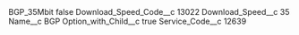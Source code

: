 <?xml version="1.0" encoding="UTF-8"?>
<CustomMetadata xmlns="http://soap.sforce.com/2006/04/metadata" xmlns:xsi="http://www.w3.org/2001/XMLSchema-instance" xmlns:xsd="http://www.w3.org/2001/XMLSchema">
    <label>BGP_35Mbit</label>
    <protected>false</protected>
    <values>
        <field>Download_Speed_Code__c</field>
        <value xsi:type="xsd:string">13022</value>
    </values>
    <values>
        <field>Download_Speed__c</field>
        <value xsi:type="xsd:string">35</value>
    </values>
    <values>
        <field>Name__c</field>
        <value xsi:type="xsd:string">BGP</value>
    </values>
    <values>
        <field>Option_with_Child__c</field>
        <value xsi:type="xsd:boolean">true</value>
    </values>
    <values>
        <field>Service_Code__c</field>
        <value xsi:type="xsd:string">12639</value>
    </values>
</CustomMetadata>
